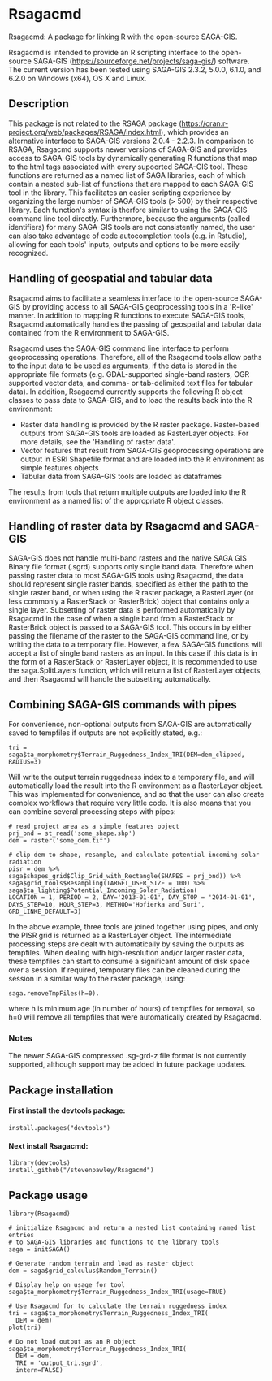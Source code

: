 Rsagacmd
======

Rsagacmd: A package for linking R with the open-source SAGA-GIS.

Rsagacmd is intended to provide an R scripting interface to the open-source SAGA-GIS (https://sourceforge.net/projects/saga-gis/) software. The current version has been tested using SAGA-GIS 2.3.2, 5.0.0, 6.1.0, and 6.2.0 on Windows (x64), OS X and Linux.

## Description

This package is not related to the RSAGA package (https://cran.r-project.org/web/packages/RSAGA/index.html), which provides an alternative interface to SAGA-GIS versions 2.0.4 - 2.2.3. In comparison to RSAGA, Rsagacmd supports newer versions of SAGA-GIS and provides access to SAGA-GIS tools by dynamically generating R functions that map to the html tags associated with every supoorted SAGA-GIS tool. These functions are returned as a named list of SAGA libraries, each of which contain a nested sub-list of functions that are mapped to each SAGA-GIS tool in the library. This facilitates an easier scripting experience by organizing the large number of SAGA-GIS tools (> 500) by their respective library. Each function's syntax is therfore similar to using the SAGA-GIS command line tool directly. Furthermore, because the arguments (called identifiers) for many SAGA-GIS tools are not consistently named, the user can also take advantage of code autocompletion tools (e.g. in Rstudio), allowing for each tools' inputs, outputs and options to be more easily recognized.

## Handling of geospatial and tabular data
Rsagacmd aims to facilitate a seamless interface to the open-source SAGA-GIS by providing access to all SAGA-GIS geoprocessing tools in a 'R-like' manner. In addition to mapping R functions to execute SAGA-GIS tools, Rsagacmd automatically handles the passing of geospatial and tabular data contained from the R environment to SAGA-GIS.

Rsagacmd uses the SAGA-GIS command line interface to perform geoprocessing operations. Therefore, all of the Rsagacmd tools allow paths to the input data to be used as arguments, if the data is stored in the appropriate file formats (e.g. GDAL-supported single-band rasters, OGR supported vector data, and comma- or tab-delimited text files for tabular data). In addition, Rsagacmd currently supports the following R object classes to pass data to SAGA-GIS, and to load the results back into the R environment:

- Raster data handling is provided by the R raster package. Raster-based outputs from SAGA-GIS tools are loaded as RasterLayer objects. For more details, see the 'Handling of raster data'.
- Vector features that result from SAGA-GIS geoprocessing operations are output in ESRI Shapefile format and are loaded into the R environment as simple features objects
- Tabular data from SAGA-GIS tools are loaded as dataframes

The results from tools that return multiple outputs are loaded into the R environment as a named list of the appropriate R object classes.

## Handling of raster data by Rsagacmd and SAGA-GIS
SAGA-GIS does not handle multi-band rasters and the native SAGA GIS Binary file format (.sgrd) supports only single band data. Therefore when passing raster data to most SAGA-GIS tools using Rsagacmd, the data should represent single raster bands, specified as either the path to the single raster band, or when using the R raster package, a RasterLayer (or less commonly a RasterStack or RasterBrick) object that contains only a single layer. Subsetting of raster data is performed automatically by Rsagacmd in the case of when a single band from a RasterStack or RasterBrick object is passed to a SAGA-GIS tool. This occurs in by either passing the filename of the raster to the SAGA-GIS command line, or by writing the data to a temporary file. However, a few SAGA-GIS functions will accept a list of single band rasters as an input. In this case if this data is in the form of a RasterStack or RasterLayer object, it is recommended to use the saga.SplitLayers function, which will return a list of RasterLayer objects, and then Rsagacmd will handle the subsetting automatically.

## Combining SAGA-GIS commands with pipes

For convenience, non-optional outputs from SAGA-GIS are automatically saved to tempfiles if outputs are not explicitly stated, e.g.:
```
tri = saga$ta_morphometry$Terrain_Ruggedness_Index_TRI(DEM=dem_clipped, RADIUS=3)
 ```
Will write the output terrain ruggedness index to a temporary file, and will automatically load the result into the R environment as a RasterLayer object. This was implemented for convenience, and so that the user can also create complex workflows that require very little code. It is also means that you can combine several processing steps with pipes:
```
# read project area as a simple features object
prj_bnd = st_read('some_shape.shp')
dem = raster('some_dem.tif')

# clip dem to shape, resample, and calculate potential incoming solar radiation
pisr = dem %>%
saga$shapes_grid$Clip_Grid_with_Rectangle(SHAPES = prj_bnd)) %>%
saga$grid_tools$Resampling(TARGET_USER_SIZE = 100) %>%
saga$ta_lighting$Potential_Incoming_Solar_Radiation(
LOCATION = 1, PERIOD = 2, DAY='2013-01-01', DAY_STOP = '2014-01-01',
DAYS_STEP=10, HOUR_STEP=3, METHOD='Hofierka and Suri',
GRD_LINKE_DEFAULT=3)
```
In the above example, three tools are joined together using pipes, and only the PISR grid is returned as a RasterLayer object. The intermediate processing steps are dealt with automatically by saving the outputs as tempfiles. When dealing with high-resolution and/or larger raster data, these tempfiles can start to consume a significant amount of disk space over a session. If required, temporary files can be cleaned during the session in a similar way to the raster package, using:
```
saga.removeTmpFiles(h=0).
```
where h is minimum age (in number of hours) of tempfiles for removal, so h=0 will remove all tempfiles that were automatically created by Rsagacmd.

### Notes
The newer SAGA-GIS compressed .sg-grd-z file format is not currently supported, although support may be added in future package updates.

## Package installation

#### First install the devtools package:
```
install.packages("devtools")
```

#### Next install Rsagacmd:
```
library(devtools)
install_github("/stevenpawley/Rsagacmd")
```

## Package usage
```
library(Rsagacmd)

# initialize Rsagacmd and return a nested list containing named list entries
# to SAGA-GIS libraries and functions to the library tools
saga = initSAGA()

# Generate random terrain and load as raster object
dem = saga$grid_calculus$Random_Terrain()

# Display help on usage for tool
saga$ta_morphometry$Terrain_Ruggedness_Index_TRI(usage=TRUE)

# Use Rsagacmd for to calculate the terrain ruggedness index
tri = saga$ta_morphometry$Terrain_Ruggedness_Index_TRI(
  DEM = dem)
plot(tri)

# Do not load output as an R object
saga$ta_morphometry$Terrain_Ruggedness_Index_TRI(
  DEM = dem,
  TRI = 'output_tri.sgrd',
  intern=FALSE)
```
